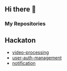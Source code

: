 ## Hi there 👋

### My Repositories

## Hackaton

- [video-processing](https://github.com/Postech-G7/video-processing)
- [user-auth-management](https://github.com/Postech-G7/user-auth-management)
- [notification](https://github.com/Postech-G7/notification)
